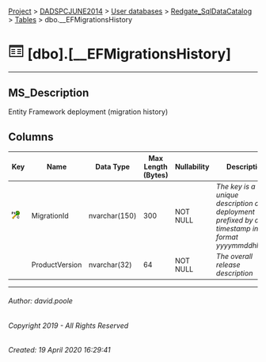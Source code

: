 #### 

[Project](../../../../index.md) > [DADSPCJUNE2014](../../../index.md) > [User databases](../../index.md) > [Redgate_SqlDataCatalog](../index.md) > [Tables](Tables.md) > dbo.__EFMigrationsHistory

# ![Tables](../../../../Images/Table32.png) [dbo].[__EFMigrationsHistory]

---

## <a name="#description"></a>MS_Description

Entity Framework deployment (migration history)

## <a name="#columns"></a>Columns

| Key | Name | Data Type | Max Length (Bytes) | Nullability | Description |
|---|---|---|---|---|---|
| [![Cluster Primary Key PK___EFMigrationsHistory: MigrationId](../../../../Images/pkcluster.png)](#indexes) | MigrationId | nvarchar(150) | 300 | NOT NULL | _The key is a unique description of the deployment prefixed by a timestamp in the format yyyymmddhhnnss_ |
|  | ProductVersion | nvarchar(32) | 64 | NOT NULL | _The overall release description_ |


---

###### Author:  david.poole

###### Copyright 2019 - All Rights Reserved

###### Created: 19 April 2020 16:29:41

